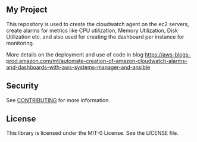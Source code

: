 ## My Project

This repository is used to create the cloudwatch agent on the ec2 servers, create alarms for metrics like CPU utilization, Memory Utilization, Disk Utilization etc. and also used for creating the dashboard per instance for monitoring.

More details on the deployment and use of code in blog https://aws-blogs-prod.amazon.com/mt/automate-creation-of-amazon-cloudwatch-alarms-and-dashboards-with-aws-systems-manager-and-ansible

## Security

See [CONTRIBUTING](CONTRIBUTING.md#security-issue-notifications) for more information.

## License

This library is licensed under the MIT-0 License. See the LICENSE file.

